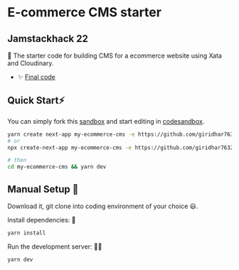 # E-commerce CMS starter

## Jamstackhack 22

🔦 The starter code for building CMS for a ecommerce website using Xata and Cloudinary.

- ✨ [Final code](https://github.com/giridhar7632/jamstackhack-22)
<!-- - 📝 [Link to Article]() -->

## Quick Start⚡

You can simply fork this [sandbox](https://codesandbox.io/p/github/giridhar7632/ecommerce-cms-starter/main) and start editing in [codesandbox](https://codesandbox.io/).

```bash
yarn create next-app my-ecommerce-cms -e https://github.com/giridhar7632/ecommerce-cms-starter
# or
npx create-next-app my-ecommerce-cms -e https://github.com/giridhar7632/ecommerce-cms-starter

# then
cd my-ecommerce-cms && yarn dev
```

## Manual Setup 🚀

Download it, git clone into coding environment of your choice 😃.

Install dependencies: 🔽

```bash
yarn install
```

Run the development server: 👨‍💻

```bash
yarn dev
```
